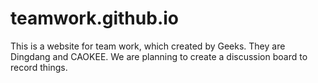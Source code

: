 # teamwork.github.io
This is a website for team work, which created by Geeks. They are Dingdang and CAOKEE. We are planning to create a discussion board to record things.
